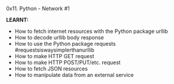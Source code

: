 0x11. Python - Network #1

**LEARNT:**

 - How to fetch internet resources with the Python package urllib
 - How to decode urllib body response
 - How to use the Python package requests #requestsiswaysimplerthanurllib
 - How to make HTTP GET request
 - How to make HTTP POST/PUT/etc. request
 - How to fetch JSON resources
 - How to manipulate data from an external service
